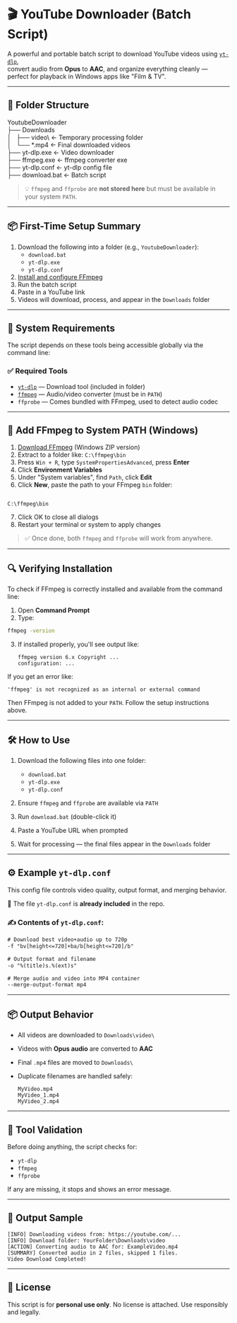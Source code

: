 

# 🎬 YouTube Downloader (Batch Script)

A powerful and portable batch script to download YouTube videos using [`yt-dlp`](https://github.com/yt-dlp/yt-dlp),  
convert audio from **Opus** to **AAC**, and organize everything cleanly — perfect for playback in Windows apps like "Film & TV".

---

## 📁 Folder Structure

YoutubeDownloader  
├── Downloads  
│   ├── video\              ← Temporary processing folder  
│   └── *.mp4               ← Final downloaded videos  
├── yt-dlp.exe              ← Video downloader  
├── ffmpeg.exe              ← ffmpeg converter exe  
├── yt-dlp.conf             ← yt-dlp config file  
├── download.bat            ← Batch script  

> 💡 `ffmpeg` and `ffprobe` are **not stored here** but must be available in your system `PATH`.

---

## 📦 First-Time Setup Summary

1. Download the following into a folder (e.g., `YoutubeDownloader`):  
   - `download.bat`  
   - `yt-dlp.exe`  
   - `yt-dlp.conf`  
2. [Install and configure FFmpeg](#🔧-add-ffmpeg-to-system-path-windows)  
3. Run the batch script  
4. Paste in a YouTube link  
5. Videos will download, process, and appear in the `Downloads` folder  

---

## 🧰 System Requirements

The script depends on these tools being accessible globally via the command line:

### ✅ Required Tools

- [`yt-dlp`](https://github.com/yt-dlp/yt-dlp) — Download tool (included in folder)  
- [`ffmpeg`](https://ffmpeg.org/) — Audio/video converter (must be in `PATH`)  
- `ffprobe` — Comes bundled with FFmpeg, used to detect audio codec  

---

## 🔧 Add FFmpeg to System PATH (Windows)

1. [Download FFmpeg](https://ffmpeg.org/download.html) (Windows ZIP version)  
2. Extract to a folder like: `C:\ffmpeg\bin`  
3. Press `Win + R`, type `SystemPropertiesAdvanced`, press **Enter**  
4. Click **Environment Variables**  
5. Under "System variables", find `Path`, click **Edit**  
6. Click **New**, paste the path to your FFmpeg `bin` folder:  

```

C:\ffmpeg\bin

````

7. Click OK to close all dialogs  
8. Restart your terminal or system to apply changes  

> ✅ Once done, both `ffmpeg` and `ffprobe` will work from anywhere.

---

## 🔍 Verifying Installation

To check if FFmpeg is correctly installed and available from the command line:

1. Open **Command Prompt**  
2. Type:  

```cmd
ffmpeg -version
````

3. If installed properly, you'll see output like:

   ```
   ffmpeg version 6.x Copyright ...
   configuration: ...
   ```

If you get an error like:

```
'ffmpeg' is not recognized as an internal or external command
```

Then FFmpeg is not added to your `PATH`. Follow the setup instructions above.

---

## 🛠 How to Use

1. Download the following files into one folder:

   * `download.bat`
   * `yt-dlp.exe`
   * `yt-dlp.conf`
2. Ensure `ffmpeg` and `ffprobe` are available via `PATH`
3. Run `download.bat` (double-click it)
4. Paste a YouTube URL when prompted
5. Wait for processing — the final files appear in the `Downloads` folder

---

## ⚙️ Example `yt-dlp.conf`

This config file controls video quality, output format, and merging behavior.

📝 The file `yt-dlp.conf` is **already included** in the repo.

### ✍️ Contents of `yt-dlp.conf`:

```txt
# Download best video+audio up to 720p
-f "bv[height<=720]+ba/b[height<=720]/b"

# Output format and filename
-o "%(title)s.%(ext)s"

# Merge audio and video into MP4 container
--merge-output-format mp4
```

---

## 📦 Output Behavior

* All videos are downloaded to `Downloads\video\`
* Videos with **Opus audio** are converted to **AAC**
* Final `.mp4` files are moved to `Downloads\`
* Duplicate filenames are handled safely:

  ```
  MyVideo.mp4
  MyVideo_1.mp4
  MyVideo_2.mp4
  ```

---

## 🧪 Tool Validation

Before doing anything, the script checks for:

* `yt-dlp`
* `ffmpeg`
* `ffprobe`

If any are missing, it stops and shows an error message.

---

## 👀 Output Sample

```text
[INFO] Downloading videos from: https://youtube.com/...
[INFO] Download folder: YourFolder\Downloads\video
[ACTION] Converting audio to AAC for: ExampleVideo.mp4
[SUMMARY] Converted audio in 2 files, skipped 1 files.
Video Download Completed!
```

---

## 🔐 License

This script is for **personal use only**.
No license is attached. Use responsibly and legally.

```

